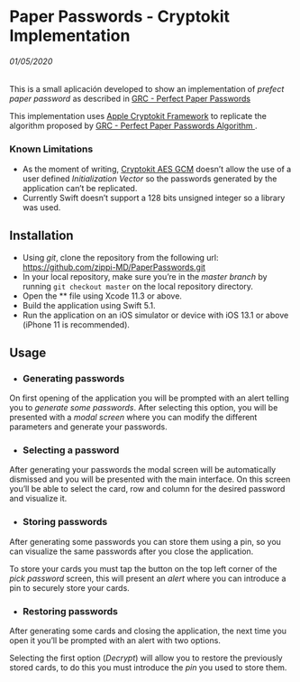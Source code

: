 # Paper Passwords - Cryptokit Implementation 
###### 01/05/2020

This is a small aplicación developed to show an implementation of  *prefect paper password* as described in [GRC - Perfect Paper  Passwords](https://www.grc.com/ppp.htm)

 This implementation uses [Apple Cryptokit Framework](https://developer.apple.com/documentation/cryptokit) to replicate the algorithm proposed by [GRC - Perfect Paper Passwords Algorithm ](https://www.grc.com/ppp/algorithm.htm).

### Known Limitations 

 - As the moment of writing, [Cryptokit AES GCM](https://developer.apple.com/documentation/cryptokit/aes/gcm)  doesn’t allow the use of a user defined *Initialization Vector* so the passwords generated by the application can’t be replicated. 
 - Currently Swift doesn’t support a 128 bits unsigned integer so a library was used. 

## Installation 

 - Using *git*, clone the repository from the following url: https://github.com/zippi-MD/PaperPasswords.git
 - In your local repository, make sure you’re in the *master branch* by running `git checkout master` on the local repository directory.
 - Open the ** file using Xcode 11.3 or above.
 - Build the application using Swift 5.1.
 - Run the application on an iOS simulator or device with iOS 13.1 or above (iPhone 11 is recommended).

## Usage

 - ### Generating passwords
 On first opening of the application you will be prompted with an alert telling you to *generate some passwords*. After selecting this option, you will be presented with a *modal screen* where you can modify the different parameters and generate your passwords.

- ### Selecting a password
After generating your passwords the modal screen will be automatically dismissed and you will be presented with the main interface. On this screen you’ll be able to select the card, row and column for the desired password and visualize it.

- ### Storing passwords 
After generating some passwords you can store them using a pin, so you can visualize the same passwords after you close the application.

To store your cards you must tap the button on the top left corner of the *pick password* screen, this will present an *alert* where you can introduce a pin to securely store your cards.

- ### Restoring passwords
After generating some cards and closing the application, the next time you open it you’ll be prompted with an alert with two options. 

Selecting the first option (*Decrypt*) will allow you to restore the previously stored cards, to do this you must introduce the *pin* you used to store them. 

        

